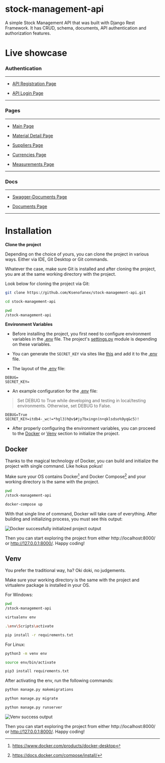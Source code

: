 # stock-management-api

A simple Stock Management API that was built with Django Rest Framework. It has CRUD, schema, documents, API authentication and authorization features.

# Live showcase

### Authentication
***

- [API Registration Page](https://stockmanagementksenofanex.herokuapp.com/api/v1/rest-auth/registration/) 

- [API Login Page](https://stockmanagementksenofanex.herokuapp.com/api-auth/login/?next=/api/v1/materials) 

***
### Pages
***

- [Main Page](https://stockmanagementksenofanex.herokuapp.com/api/v1/materials/)

- [Material Detail Page](https://stockmanagementksenofanex.herokuapp.com/api/v1/materials/1/) 

- [Suppliers Page](https://stockmanagementksenofanex.herokuapp.com/api/v1/suppliers/)

- [Currencies Page](https://stockmanagementksenofanex.herokuapp.com/api/v1/currencies/)

- [Measurements Page](https://stockmanagementksenofanex.herokuapp.com/api/v1/measurements/) 

***
### Docs
***

- [Swagger-Documents Page](https://stockmanagementksenofanex.herokuapp.com/swagger-docs/)

- [Documents Page](https://stockmanagementksenofanex.herokuapp.com/docs/)
***

# Installation

**Clone the project**

Depending on the choice of yours, you can clone the project in various ways. Either via IDE, Git Desktop or Git commands.

Whatever the case, make sure Git is installed and after cloning the project, you are at the same working directory with the project.

Look below for cloning the project via Git:

```bash
git clone https://github.com/Ksenofanex/stock-management-api.git

cd stock-management-api

pwd
/stock-management-api
```

**Environment Variables**

* Before installing the project, you first need to configure environment variables in the [.env](stockmanagement_project/.env) file. The project's [settings.py](stockmanagement_project/settings.py) module is depending on these variables.
* You can generate the `SECRET_KEY` via sites like [this](https://djecrety.ir/) and add it to the [.env](https://github.com/Ksenofanex/stock-management-api/blob/35955cdabcb12e3cdb0d9bcff4efa23bee921682/stockmanagement_project/.env#L2) file.

* The layout of the [.env](stockmanagement_project/.env) file:

```
DEBUG=
SECRET_KEY=
```

* An example configuration for the [.env](stockmanagement_project/.env) file:

> Set DEBUG to True while developing and testing in local/testing environments. Otherwise, set DEBUG to False.

```
DEBUG=True
SECRET_KEY=itdb4-_wc!=*hgl3)h@v$#jy7bxingn(n+qklsdso%9yq&c5)!
```

* After properly configuring the environment variables, you can proceed to the [Docker](https://github.com/Ksenofanex/stock-management-api#docker) or [Venv](https://github.com/Ksenofanex/stock-management-api#venv) section to initialize the project.

## Docker

Thanks to the magical technology of Docker, you can build and initialize the project with single command. Like hokus pokus!

Make sure your OS contains Docker[^1] and Docker Compose[^2] and your working directory is the same with the project.

```bash
pwd
/stock-management-api

docker-compose up
```

With that single line of command, Docker will take care of everything. After building and initializing process, you must see this output:

![Docker successfully initialized project output](https://i.imgur.com/PiTp1cL.png)

Then you can start exploring the project from either http://localhost:8000/ or http://127.0.0.1:8000/. Happy coding!

## Venv

You prefer the traditional way, ha? Oki doki, no judgements.

Make sure your working directory is the same with the project and virtualenv package is installed in your OS.

For Windows:

```bash
pwd
/stock-management-api

virtualenv env

.\env\Scripts\activate

pip install -r requirements.txt
```

For Linux:

```bash
python3 -m venv env

source env/bin/activate

pip3 install requirements.txt
```

After activating the env, run the following commands:

```bash
python manage.py makemigrations

python manage.py migrate

python manage.py runserver
```

![Venv success output](https://i.imgur.com/k3zGPJ3.png)

Then you can start exploring the project from either http://localhost:8000/ or http://127.0.0.1:8000/. Happy coding!

[^1]: https://www.docker.com/products/docker-desktop
[^2]: https://docs.docker.com/compose/install/
